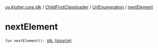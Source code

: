 [uy.klutter.core.jdk](../../index.md) / [ChildFirstClassloader](../index.md) / [UrlEnumeration](index.md) / [nextElement](.)


# nextElement
<code>fun nextElement(): [URL](http://docs.oracle.com/javase/6/docs/api/java/net/URL.html)</code> [(source)](https://github.com/kohesive/klutter/blob/master/core-jdk6/src/main/kotlin/uy/klutter/core/jdk/ChildFirstClassloader.kt#L74)<br/>

